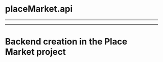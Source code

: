 # placeMarket.api
-------------------------------------------
-------------------------------------------
# Backend creation in the Place Market project